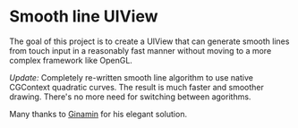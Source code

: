 Smooth line UIView
====================

The goal of this project is to create a UIView that can generate smooth lines from touch input in a reasonably fast manner without moving to a more complex framework like OpenGL. 

*Update:* Completely re-written smooth line algorithm to use native CGContext quadratic curves. The result is much faster and smoother drawing. There's no more need for switching between agorithms.

Many thanks to [Ginamin](http://stackoverflow.com/users/431480/ginamin) for his elegant solution.

